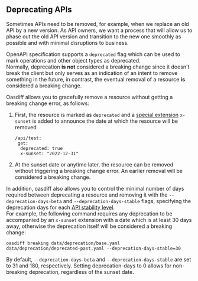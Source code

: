 ## Deprecating APIs
Sometimes APIs need to be removed, for example, when we replace an old API by a new version.
As API owners, we want a process that will allow us to phase out the old API version and transition to the new one smoothly as possible and with minimal disruptions to business.

OpenAPI specification supports a ```deprecated``` flag which can be used to mark operations and other object types as deprecated.  
Normally, deprecation **is not** considered a breaking change since it doesn't break the client but only serves as an indication of an intent to remove something in the future, in contrast, the eventual removal of a resource **is** considered a breaking change.

Oasdiff allows you to gracefully remove a resource without getting a breaking change error, as follows:
1. First, the resource is marked as ```deprecated``` and a [special extension](https://swagger.io/specification/#specification-extensions) ```x-sunset``` is added to announce the date at which the resource will be removed
   ```
   /api/test:
    get:
     deprecated: true
     x-sunset: "2022-12-31"
   ```
2. At the sunset date or anytime later, the resource can be removed without triggering a breaking change error. An earlier removal will be considered a breaking change.

In addition, oasdiff also allows you to control the minimal number of days required between deprecating a resource and removing it with the `--deprecation-days-beta` and `--deprecation-days-stable` flags, specifying the deprecation days for each [API stability level](BREAKING-CHANGES.md#api-stability-levels).  
For example, the following command requires any deprecation to be accompanied by an ```x-sunset``` extension with a date which is at least 30 days away, otherwise the deprecation itself will be considered a breaking change:
```
oasdiff breaking data/deprecation/base.yaml data/deprecation/deprecated-past.yaml --deprecation-days-stable=30
```

By default, `--deprecation-days-beta` and `--deprecation-days-stable` are set to 31 and 180, respectively. Setting deprecation-days to 0 allows for non-breaking deprecation, regardless of the sunset date.  
